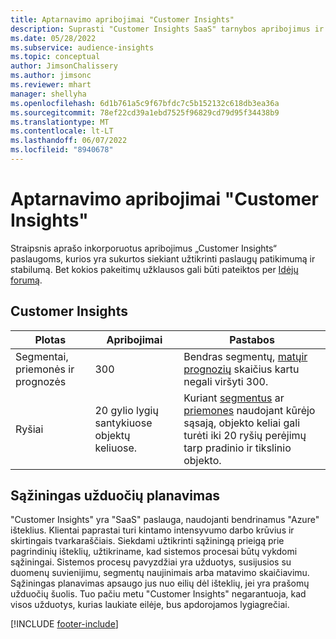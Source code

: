 ```yaml
---
title: Aptarnavimo apribojimai "Customer Insights"
description: Suprasti "Customer Insights SaaS" tarnybos apribojimus ir apribojimus.
ms.date: 05/28/2022
ms.subservice: audience-insights
ms.topic: conceptual
author: JimsonChalissery
ms.author: jimsonc
ms.reviewer: mhart
manager: shellyha
ms.openlocfilehash: 6d1b761a5c9f67bfdc7c5b152132c618db3ea36a
ms.sourcegitcommit: 78ef22cd39a1ebd7525f96829cd79d95f34438b9
ms.translationtype: MT
ms.contentlocale: lt-LT
ms.lasthandoff: 06/07/2022
ms.locfileid: "8940678"
---
```

# <a name="service-limits-in-customer-insights"></a>Aptarnavimo apribojimai "Customer Insights"

Straipsnis aprašo inkorporuotus apribojimus „Customer Insights“ paslaugoms, kurios yra sukurtos siekiant užtikrinti paslaugų patikimumą ir stabilumą. Bet kokios pakeitimų užklausos gali būti pateiktos per [Idėjų forumą](https://go.microsoft.com/fwlink/?linkid=2074172).

## <a name="customer-insights"></a>Customer Insights

| Plotas  | Apribojimai  | Pastabos |
|-------------|---------------------------------------------------------------------|---------------------------------------------------------------------|
| Segmentai, priemonės ir prognozės | 300  | Bendras segmentų, [matų](segments.md)[ir](measures.md) [prognozių](predictions.md) skaičius kartu negali viršyti 300.  |
| Ryšiai | 20 gylio lygių santykiuose objektų keliuose. | Kuriant [segmentus](segments.md) ar [priemones](measures.md) naudojant kūrėjo sąsają, objekto keliai gali turėti iki 20 ryšių perėjimų tarp pradinio ir tikslinio objekto.  |

## <a name="fair-scheduling-of-jobs"></a>Sąžiningas užduočių planavimas

"Customer Insights" yra "SaaS" paslauga, naudojanti bendrinamus "Azure" išteklius. Klientai paprastai turi kintamo intensyvumo darbo krūvius ir skirtingais tvarkaraščiais. Siekdami užtikrinti sąžiningą prieigą prie pagrindinių išteklių, užtikriname, kad sistemos procesai būtų vykdomi sąžiningai. Sistemos procesų pavyzdžiai yra užduotys, susijusios su duomenų suvienijimu, segmentų naujinimais arba matavimo skaičiavimu. Sąžiningas planavimas apsaugo jus nuo eilių dėl išteklių, jei yra prašomų užduočių šuolis. Tuo pačiu metu "Customer Insights" negarantuoja, kad visos užduotys, kurias laukiate eilėje, bus apdorojamos lygiagrečiai.

[!INCLUDE [footer-include](includes/footer-banner.md)]
